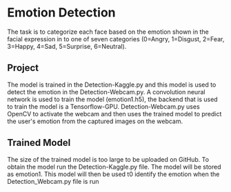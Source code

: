 # Emotion Detection

The task is to categorize each face based on the emotion shown in the facial expression in to one of seven categories (0=Angry, 1=Disgust, 2=Fear, 3=Happy, 4=Sad, 5=Surprise, 6=Neutral).
 
## Project

The model is trained in the Detection-Kaggle.py and this model is used to detect the emotion in the Detection-Webcam.py. A convolution neural network is used to train the model (emotion1.h5), the backend that is used to train the model is a Tensorflow-GPU. Detection-Webcam.py uses OpenCV to activate the webcam and then uses the trained model to predict the user's emotion from the captured images on the webcam.

## Trained Model

The size of the trained model is too large to be uploaded on GitHub. 
To obtain the model run the Detection-Kaggle.py file. The model will be stored as emotion1.
This model will then be used t0 identify the emotion when the Detection_Webcam.py file is run

